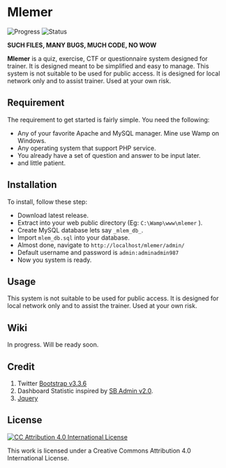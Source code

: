 # Mlemer

![Progress](https://img.shields.io/badge/Status-Heavy%20Development-red.svg)
![Status](https://img.shields.io/badge/Progress-Incomplete-orange.svg)

**SUCH FILES, MANY BUGS, MUCH CODE, NO WOW**

**Mlemer** is a quiz, exercise, CTF or questionnaire system designed for trainer. It is designed meant to be simplified and easy to manage. This system is not suitable to be used for public access. It is designed for local network only and to assist trainer. Used at your own risk. 

## Requirement

The requirement to get started is fairly simple. You need the following:

  * Any of your favorite Apache and MySQL manager. Mine use Wamp on Windows.
  * Any operating system that support PHP service.
  * You already have a set of question and answer to be input later.
  * and little patient.

## Installation

To install, follow these step:

  * Download latest release.
  * Extract into your web public directory (Eg: `C:\Wamp\www\mlemer` ).
  * Create MySQL database lets say `_mlem_db_`.
  * Import `mlem_db.sql` into your database.
  * Almost done, navigate to `http://localhost/mlemer/admin/`
  * Default username and password is `admin:adminadmin987`
  * Now you system is ready.

## Usage

This system is not suitable to be used for public access. It is designed for local network only and to assist the trainer. Used at your own risk.

## Wiki

In progress. Will be ready soon.

## Credit

  1. Twitter [Bootstrap v3.3.6](https://github.com/twbs/bootstrap)
  2. Dashboard Statistic inspired by [SB Admin v2.0](http://blackrockdigital.github.io/startbootstrap-sb-admin-2/pages/index.html).
  3. [Jquery](https://ajax.googleapis.com/ajax/libs/jquery/1.12.2/jquery.min.js)

## License

[![CC Attribution 4.0 International License](https://i.creativecommons.org/l/by/4.0/88x31.png)](http://creativecommons.org/licenses/by/4.0/legalcode.txt)

This work is licensed under a Creative Commons Attribution 4.0 International License.